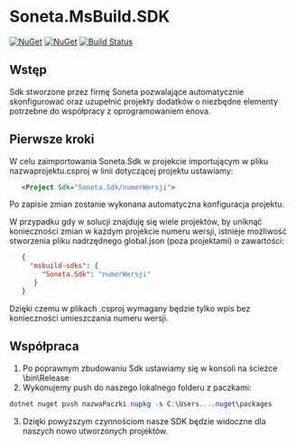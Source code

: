 # Soneta.MsBuild.SDK

[![NuGet](https://img.shields.io/nuget/v/Soneta.Sdk.svg)](https://www.nuget.org/packages/Soneta.Sdk)
  [![NuGet](https://img.shields.io/nuget/dt/Soneta.Sdk.svg)](https://www.nuget.org/packages/Soneta.Sdk)
  [![Build Status](https://soneta.visualstudio.com/GitHub/_apis/build/status/Soneta.MsBuild.SDK?branchName=master)](https://soneta.visualstudio.com/GitHub/_build/latest?definitionId=2&branchName=master)
  
## Wstęp 
Sdk stworzone przez firmę Soneta pozwalające automatycznie skonfigurować oraz uzupełnić projekty dodatków o niezbędne elementy potrzebne do współpracy z oprogramowaniem enova.

## Pierwsze kroki
W celu zaimportowania Soneta.Sdk w projekcie importującym w pliku nazwaprojektu.csproj w linii dotyczącej projektu ustawiamy: 
```xml
   <Project Sdk="Soneta.Sdk/numerWersji">  
```
Po zapisie zmian zostanie wykonana automatyczna konfiguracja projektu.

W przypadku gdy w solucji znajduję się wiele projektów, by uniknąć konieczności zmian w każdym projekcie numeru wersji, istnieje możliwość stworzenia pliku nadrzędnego global.json (poza projektami) o zawartości: 
```json
   { 
     "msbuild-sdks": { 
        "Soneta.Sdk": "numerWersji" 
      }
   } 
```
 Dzięki czemu w plikach .csproj wymagany będzie tylko wpis bez konieczności umieszczania numeru wersji.

## Współpraca
1. Po poprawnym zbudowaniu Sdk ustawiamy się w konsoli na ścieżce \bin\Release
2. Wykonujemy push do naszego lokalnego folderu z paczkami: 
```powershell
dotnet nuget push nazwaPaczki.nupkg -s C:\Users....nuget\packages
``` 
3. Dzięki powyższym czynnościom nasze SDK będzie widoczne dla naszych nowo utworzonych projektów. 


